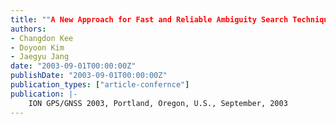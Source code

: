 ```yaml
---
title: ""A New Approach for Fast and Reliable Ambiguity Search Technique""
authors:
- Changdon Kee
- Doyoon Kim
- Jaegyu Jang
date: "2003-09-01T00:00:00Z"
publishDate: "2003-09-01T00:00:00Z"
publication_types: ["article-confernce"]
publication: |-
    ION GPS/GNSS 2003, Portland, Oregon, U.S., September, 2003
---
```

